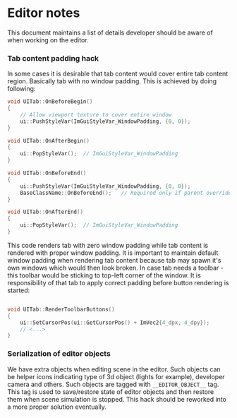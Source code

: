 Editor notes
============

This document maintains a list of details developer should be aware of when working on the editor.

### Tab content padding hack

In some cases it is desirable that tab content would cover entire tab content region. Basically tab with no window 
padding. This is achieved by doing following:

```cpp
void UITab::OnBeforeBegin()
{
    // Allow viewport texture to cover entire window
    ui::PushStyleVar(ImGuiStyleVar_WindowPadding, {0, 0});
}

void UITab::OnAfterBegin()
{
    ui::PopStyleVar();  // ImGuiStyleVar_WindowPadding
}

void UITab::OnBeforeEnd()
{
    ui::PushStyleVar(ImGuiStyleVar_WindowPadding, {0, 0});
    BaseClassName::OnBeforeEnd();   // Required only if parent overrides it.
}

void UITab::OnAfterEnd()
{
    ui::PopStyleVar();  // ImGuiStyleVar_WindowPadding
}
```

This code renders tab with zero window padding while tab content is rendered with proper window padding. It is important
to maintain default window padding when rendering tab content because tab may spawn it's own windows which would then 
look broken. In case tab needs a toolbar - this toolbar would be sticking to top-left corner of the window. It is 
responsibility of that tab to apply correct padding before button rendering is started:

```cpp

void UITab::RenderToolbarButtons()
{
    ui::SetCursorPos(ui::GetCursorPos() + ImVec2{4_dpx, 4_dpy});
    // <...>
}
``` 

### Serialization of editor objects

We have extra objects when editing scene in the editor. Such objects can be helper icons indicating type of 3d object 
(lights for example), developer camera and others. Such objects are tagged with `__EDITOR_OBJECT__` tag. This tag is 
used to save/restore state of editor objects and then restore them when scene simulation is stopped. This hack should be
reworked into a more proper solution eventually.
